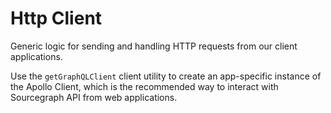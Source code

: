 # Http Client

Generic logic for sending and handling HTTP requests from our client applications.

Use the `getGraphQLClient` client utility to create an app-specific instance of the Apollo Client, which is the recommended way to interact with Sourcegraph API from web applications.
